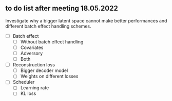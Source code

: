  
## to do list after meeting 18.05.2022

Investigate why a bigger latent space cannot make better performances and different batch effect handling schemes. 

- [ ] Batch effect
	- [ ]  Without batch effect handling
	- [ ]  Covariates
	- [ ]  Adversory
	- [ ]  Both
- [ ]  	Reconstruction loss
	- [ ]  Bigger decoder model
	- [ ]  Weights on different losses
- [ ] Scheduler 
   - [ ] Learning rate 
   - [ ] KL loss

